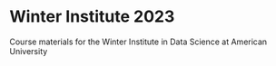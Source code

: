 # Winter Institute 2023
Course materials for the Winter Institute in Data Science at American University
